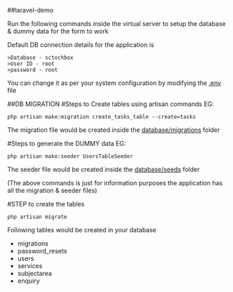 ##laravel-demo

Run the following commands inside the virtual server to setup the database & dummy data for the form to work

Default DB connection details for the application is
``` 
>Database - sctochbox
>User ID - root
>password - root
```
You can change it as per your system configuration by modifying the [.env](https://github.com/rmshah989/laravel-demo/blob/master/.env) file 

##DB MIGRATION
#Steps to Create tables using artisan commands
EG:
```
php artisan make:migration create_tasks_table --create=tasks
```
The migration file would be created inside the [database/migrations](https://github.com/rmshah989/laravel-demo/tree/master/database/migrations) folder

#Steps to generate the DUMMY data
EG: 
```
php artisan make:seeder UsersTableSeeder
```

The seeder file would be created inside the [database/seeds](https://github.com/rmshah989/laravel-demo/tree/master/database/seeds) folder

(The above commands is just for information purposes the application has all the migration & seeder files)

#STEP to create the tables
```
php artisan migrate
```
Following tables would be created in your database
- migrations
- password_resets
- users
- services
- subjectarea
- enquiry

